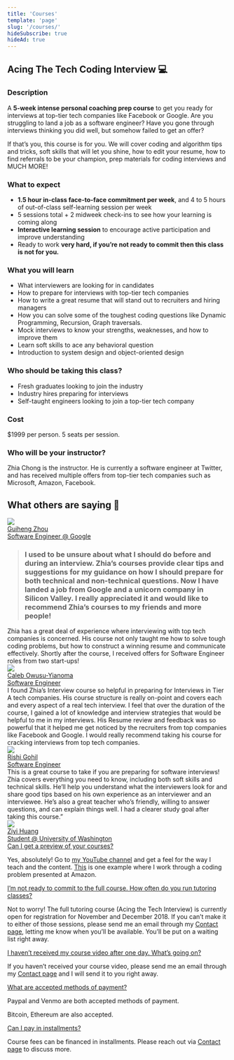 ```yaml
---
title: 'Courses'
template: 'page'
slug: '/courses/'
hideSubscribe: true
hideAd: true
---
```


## Acing The Tech Coding Interview 💻

### Description

A **5-week intense personal coaching prep course** to get you ready for interviews at top-tier tech companies like Facebook or Google. Are you struggling to land a job as a software engineer? Have you gone through interviews thinking you did well, but somehow failed to get an offer?

If that’s you, this course is for you. We will cover coding and algorithm tips and tricks, soft skills that will let you shine, how to edit your resume, how to find referrals to be your champion, prep materials for coding interviews and MUCH MORE!

### What to expect

- **1.5 hour in-class face-to-face commitment per week**, and 4 to 5 hours of out-of-class self-learning session per week
- 5 sessions total + 2 midweek check-ins to see how your learning is coming along
- **Interactive learning session** to encourage active participation and improve understanding
- Ready to work **very hard, if you’re not ready to commit then this class is not for you.**

### What you will learn

- What interviewers are looking for in candidates
- How to prepare for interviews with top-tier tech companies
- How to write a great resume that will stand out to recruiters and hiring managers
- How you can solve some of the toughest coding questions like Dynamic Programming, Recursion, Graph traversals.
- Mock interviews to know your strengths, weaknesses, and how to improve them
- Learn soft skills to ace any behavioral question
- Introduction to system design and object-oriented design

### Who should be taking this class?

- Fresh graduates looking to join the industry
- Industry hires preparing for interviews
- Self-taught engineers looking to join a top-tier tech company

### Cost

\$1999 per person. 5 seats per session.

### Who will be your instructor?

Zhia Chong is the instructor. He is currently a software engineer at Twitter, and has received multiple offers from top-tier tech companies such as Microsoft, Amazon, Facebook.

## What others are saying 📣

[![](../uploads/2018/12/Guiheng.jpeg)](https://www.linkedin.com/in/guiheng-zhou-59874ab4/)  
 [Guiheng Zhou](https://www.linkedin.com/in/guiheng-zhou-59874ab4/)  
 [Software Engineer @ Google](https://www.linkedin.com/in/guiheng-zhou-59874ab4/)

> ### I used to be unsure about what I should do before and during an interview. Zhia’s courses provide clear tips and suggestions for my guidance on how I should prepare for both technical and non-technical questions. Now I have landed a job from Google and a unicorn company in Silicon Valley. I really appreciated it and would like to recommend Zhia’s courses to my friends and more people!

Zhia has a great deal of experience where interviewing with top tech companies is concerned. His course not only taught me how to solve tough coding problems, but how to construct a winning resume and communicate effectively. Shortly after the course, I received offers for Software Engineer roles from two start-ups!  
 [![](../uploads/2018/12/Caleb.jpeg)](https://www.linkedin.com/in/calebowusuyianoma/)  
 [Caleb Owusu-Yianoma](https://www.linkedin.com/in/calebowusuyianoma/)  
 [Software Engineer](https://www.linkedin.com/in/calebowusuyianoma/)  
 I found Zhia’s Interview course so helpful in preparing for Interviews in Tier A tech companies. His course structure is really on-point and covers each and every aspect of a real tech interview. I feel that over the duration of the course, I gained a lot of knowledge and interview strategies that would be helpful to me in my interviews. His Resume review and feedback was so powerful that it helped me get noticed by the recruiters from top companies like Facebook and Google. I would really recommend taking his course for cracking interviews from top tech companies.  
 [![](../uploads/2019/01/0.jpeg)](https://www.linkedin.com/in/rishigohil/)  
 [Rishi Gohil](https://www.linkedin.com/in/rishigohil/)  
 [Software Engineer](https://www.linkedin.com/in/rishigohil/)  
 This is a great course to take if you are preparing for software interviews! Zhia covers everything you need to know, including both soft skills and technical skills. He’ll help you understand what the interviewers look for and share good tips based on his own experience as an interviewer and an interviewee. He’s also a great teacher who’s friendly, willing to answer questions, and can explain things well. I had a clearer study goal after taking this course.”​  
 [![](../uploads/2019/01/ziyi.jpeg)](https://www.linkedin.com/in/ziyi-huang86/)  
 [Ziyi Huang](https://www.linkedin.com/in/ziyi-huang86/)  
 [Student @ University of Washington](https://www.linkedin.com/in/ziyi-huang86/)  
 <a href="">Can I get a preview of your courses?</a>

Yes, absolutely! Go to [my YouTube channel](https://www.youtube.com/channel/UCX0L1k79EcyL8q44wP8uylg) and get a feel for the way I teach and the content. [This](https://www.youtube.com/watch?v=UmULDpfqNN4) is one example where I work through a coding problem presented at Amazon.

<a href="">I’m not ready to commit to the full course. How often do you run tutoring classes?</a>

Not to worry! The full tutoring course (Acing the Tech Interview) is currently open for registration for November and December 2018. If you can’t make it to either of those sessions, please send me an email through my [Contact page](https://zhiachong.com/contact/), letting me know when you’ll be available. You’ll be put on a waiting list right away.

<a href="">I haven’t received my course video after one day. What’s going on?</a>

If you haven’t received your course video, please send me an email through my [Contact page](https://zhiachong.com/contact/) and I will send it to you right away.

<a href="">What are accepted methods of payment?</a>

Paypal and Venmo are both accepted methods of payment.

Bitcoin, Ethereum are also accepted.

<a href="">Can I pay in installments?</a>

Course fees can be financed in installments. Please reach out via [Contact page](https://zhiachong.com/contact/) to discuss more.
